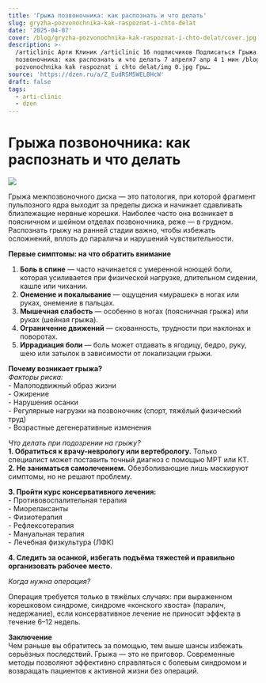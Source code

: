 ```yaml
---
title: 'Грыжа позвоночника: как распознать и что делать'
slug: gryzha-pozvonochnika-kak-raspoznat-i-chto-delat
date: '2025-04-07'
cover: /blog/gryzha-pozvonochnika-kak-raspoznat-i-chto-delat/cover.jpg
description: >-
  /articlinic Арти Клиник /articlinic 16 подписчиков Подписаться Грыжа
  позвоночника: как распознать и что делать 7 апреля7 апр 4 1 мин /blog/gryzha
  pozvonochnika kak raspoznat i chto delat/img 0.jpg Гры…
source: 'https://dzen.ru/a/Z_EudRSM5WELBHcW'
draft: false
tags:
  - arti-clinic
  - dzen
---
```


# Грыжа позвоночника: как распознать и что делать

![](/blog/gryzha-pozvonochnika-kak-raspoznat-i-chto-delat/img-0.jpg)

Грыжа межпозвоночного диска — это патология, при которой фрагмент пульпозного ядра выходит за пределы диска и начинает сдавливать близлежащие нервные корешки. Наиболее часто она возникает в поясничном и шейном отделах позвоночника, реже — в грудном. Распознать грыжу на ранней стадии важно, чтобы избежать осложнений, вплоть до паралича и нарушений чувствительности.  
  
**Первые симптомы: на что обратить внимание**  
  
1. **Боль в спине** — часто начинается с умеренной ноющей боли, которая усиливается при физической нагрузке, длительном сидении, кашле или чихании.  
2. **Онемение и покалывание** — ощущения «мурашек» в ногах или руках, онемение в пальцах.  
3. **Мышечная слабость** — особенно в ногах (поясничная грыжа) или руках (шейная грыжа).  
4. **Ограничение движений** — скованность, трудности при наклонах и поворотах.  
5. **Иррадиация боли** — боль может отдавать в ягодицу, бедро, руку, шею или затылок в зависимости от локализации грыжи.  
  
**Почему возникает грыжа?**  
_Факторы риска:_  
\- Малоподвижный образ жизни  
\- Ожирение  
\- Нарушения осанки  
\- Регулярные нагрузки на позвоночник (спорт, тяжёлый физический труд)  
\- Возрастные дегенеративные изменения  
  
_Что делать при подозрении на грыжу?_  
**1\. Обратиться к врачу-неврологу или вертебрологу.** Только специалист может поставить точный диагноз с помощью МРТ или КТ.  
**2\. Не заниматься самолечением.** Обезболивающие лишь маскируют симптомы, но не решают проблему.  
  
**3\. Пройти курс консервативного лечения:**  
\- Противовоспалительная терапия  
\- Миорелаксанты  
\- Физиотерапия  
\- Рефлексотерапия  
\- Мануальная терапия  
\- Лечебная физкультура (ЛФК)  
  
**4\. Следить за осанкой, избегать подъёма тяжестей и правильно организовать рабочее место.**  
  
_Когда нужна операция?_  
  
Операция требуется только в тяжёлых случаях: при выраженном корешковом синдроме, синдроме «конского хвоста» (паралич, недержание), если консервативное лечение не приносит эффекта в течение 6–12 недель.  
  
**Заключение**  
Чем раньше вы обратитесь за помощью, тем выше шансы избежать серьёзных последствий. Грыжа — это не приговор. Современные методы позволяют эффективно справляться с болевым синдромом и возвращать пациентов к активной жизни без операций.